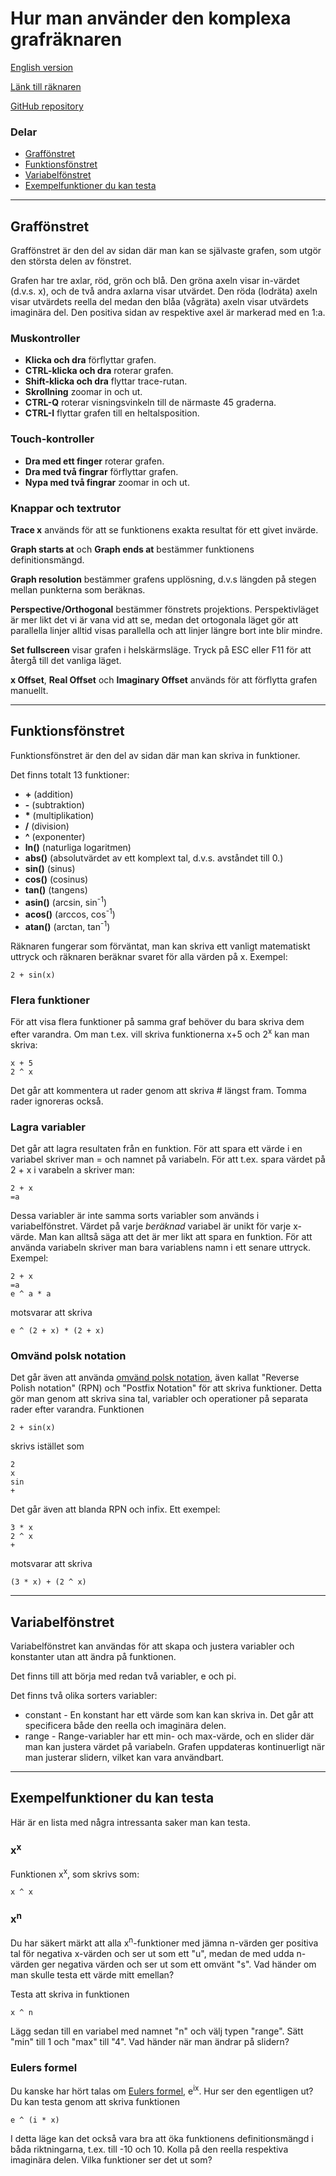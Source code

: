 # Hur man använder den komplexa grafräknaren
[English version](https://github.com/OscarLitorell/complex-graphing/blob/master/user-manual/english.md)

[Länk till räknaren](https://oscarlitorell.github.io/complex-graphing/)

[GitHub repository](https://github.com/OscarLitorell/complex-graphing)

### Delar

*   [Graffönstret](#graffönstret)
*   [Funktionsfönstret](#funktionsfönstret)
*   [Variabelfönstret](#variabelfönstret)
*   [Exempelfunktioner du kan testa](#exempelfunktioner-du-kan-testa)

<hr>

## Graffönstret

Graffönstret är den del av sidan där man kan se självaste grafen, som utgör den största delen av fönstret.

Grafen har tre axlar, röd, grön och blå. Den gröna axeln visar in-värdet (d.v.s. x), och de två andra axlarna visar utvärdet. Den röda (lodräta) axeln visar utvärdets reella del medan den blåa (vågräta) axeln visar utvärdets imaginära del. Den positiva sidan av respektive axel är markerad med en 1:a.

### Muskontroller

*   **Klicka och dra** förflyttar grafen.
*   **CTRL-klicka och dra** roterar grafen.
*   **Shift-klicka och dra** flyttar trace-rutan.
*   **Skrollning** zoomar in och ut.
*   **CTRL-Q** roterar visningsvinkeln till de närmaste 45 graderna.
*   **CTRL-I** flyttar grafen till en heltalsposition.

### Touch-kontroller

*   **Dra med ett finger** roterar grafen.
*   **Dra med två fingrar** förflyttar grafen.
*   **Nypa med två fingrar** zoomar in och ut.

### Knappar och textrutor

**Trace x** används för att se funktionens exakta resultat för ett givet invärde.

**Graph starts at** och **Graph ends at** bestämmer funktionens definitionsmängd.

**Graph resolution** bestämmer grafens upplösning, d.v.s längden på stegen mellan punkterna som beräknas.

**Perspective/Orthogonal** bestämmer fönstrets projektions. Perspektivläget är mer likt det vi är vana vid att se, medan det ortogonala läget gör att parallella linjer alltid visas parallella och att linjer längre bort inte blir mindre.

**Set fullscreen** visar grafen i helskärmsläge. Tryck på ESC eller F11 för att återgå till det vanliga läget.

**x Offset**, **Real Offset** och **Imaginary Offset** används för att förflytta grafen manuellt.

<hr>

## Funktionsfönstret

Funktionsfönstret är den del av sidan där man kan skriva in funktioner.

Det finns totalt 13 funktioner:

*   **+** (addition)
*   **-** (subtraktion)
*   **\*** (multiplikation)
*   **/** (division)
*   **^** (exponenter)
*   **ln()** (naturliga logaritmen)
*   **abs()** (absolutvärdet av ett komplext tal, d.v.s. avståndet till 0.)
*   **sin()** (sinus)
*   **cos()** (cosinus)
*   **tan()** (tangens)
*   **asin()** (arcsin, sin<sup>-1</sup>)
*   **acos()** (arccos, cos<sup>-1</sup>)
*   **atan()** (arctan, tan<sup>-1</sup>)

Räknaren fungerar som förväntat, man kan skriva ett vanligt matematiskt uttryck och räknaren beräknar svaret för alla värden på x. Exempel:

```
2 + sin(x)
```

### Flera funktioner

För att visa flera funktioner på samma graf behöver du bara skriva dem efter varandra. Om man t.ex. vill skriva funktionerna x+5 och 2<sup>x</sup> kan man skriva:

```
x + 5 
2 ^ x
```

Det går att kommentera ut rader genom att skriva # längst fram. Tomma rader ignoreras också.

### Lagra variabler

Det går att lagra resultaten från en funktion. För att spara ett värde i en variabel skriver man = och namnet på variabeln. För att t.ex. spara värdet på 2 + x i varabeln a skriver man:

```
2 + x  
=a
```

Dessa variabler är inte samma sorts variabler som används i variabelfönstret. Värdet på varje _beräknad_ variabel är unikt för varje x-värde. Man kan alltså säga att det är mer likt att spara en funktion. För att använda variabeln skriver man bara variablens namn i ett senare uttryck. Exempel:

```
2 + x
=a
e ^ a * a
```

motsvarar att skriva

```
e ^ (2 + x) * (2 + x)
```

### Omvänd polsk notation
Det går även att använda [omvänd polsk notation](https://sv.wikipedia.org/wiki/Omv%C3%A4nd_polsk_notation), även kallat "Reverse Polish notation" (RPN) och "Postfix Notation" för att skriva funktioner. Detta gör man genom att skriva sina tal, variabler och operationer på separata rader efter varandra. Funktionen

```
2 + sin(x)
```

skrivs istället som

```
2
x
sin
+
```

Det går även att blanda RPN och infix. Ett exempel:

```
3 * x
2 ^ x
+
```

motsvarar att skriva

```
(3 * x) + (2 ^ x)
```

<hr>

## Variabelfönstret

Variabelfönstret kan användas för att skapa och justera variabler och konstanter utan att ändra på funktionen.

Det finns till att börja med redan två variabler, e och pi.

Det finns två olika sorters variabler:

*   constant - En konstant har ett värde som kan kan skriva in. Det går att specificera både den reella och imaginära delen.
*   range - Range-variabler har ett min- och max-värde, och en slider där man kan justera värdet på variabeln. Grafen uppdateras kontinuerligt när man justerar slidern, vilket kan vara användbart.

<hr>

## Exempelfunktioner du kan testa

Här är en lista med några intressanta saker man kan testa.

### x<sup>x</sup>

Funktionen x<sup>x</sup>, som skrivs som:

```
x ^ x
```

### x<sup>n</sup>

Du har säkert märkt att alla x<sup>n</sup>-funktioner med jämna n-värden ger positiva tal för negativa x-värden och ser ut som ett "u", medan de med udda n-värden ger negativa värden och ser ut som ett omvänt "s". Vad händer om man skulle testa ett värde mitt emellan?

Testa att skriva in funktionen

```
x ^ n
```

Lägg sedan till en variabel med namnet "n" och välj typen "range". Sätt "min" till 1 och "max" till "4". Vad händer när man ändrar på slidern?

### Eulers formel

Du kanske har hört talas om [Eulers formel](https://sv.wikipedia.org/wiki/Eulers_formel), e<sup>ix</sup>. Hur ser den egentligen ut? Du kan testa genom att skriva funktionen

```
e ^ (i * x)
```

I detta läge kan det också vara bra att öka funktionens definitionsmängd i båda riktningarna, t.ex. till -10 och 10\. Kolla på den reella respektiva imaginära delen. Vilka funktioner ser det ut som?